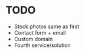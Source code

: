 # TODO
- Stock photos same as first
- Contact form + email
- Custom domain
- Fourth service/solution

